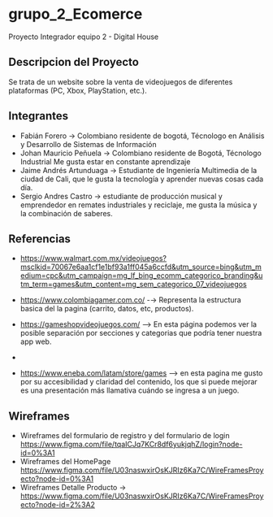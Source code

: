 # grupo_2_Ecomerce
Proyecto Integrador equipo 2 - Digital House
## Descripcion del Proyecto

Se trata de un website sobre la venta de videojuegos de diferentes plataformas (PC, Xbox, PlayStation, etc.).

## Integrantes
- Fabián Forero -> Colombiano residente de bogotá, Técnologo en Análisis y Desarrollo de Sistemas de Información
- Johan Mauricio Peñuela -> Colombiano residente de Bogotá, Técnologo Industrial Me gusta estar en constante aprendizaje
- Jaime Andrés Artunduaga -> Estudiante de Ingeniería Multimedia de la ciudad de Cali, que le gusta la tecnología y aprender nuevas cosas cada día.  
- Sergio Andres Castro -> estudiante de producción musical y emprendedor en remates industriales y reciclaje, me gusta la música y la combinación de saberes.
## Referencias

- https://www.walmart.com.mx/videojuegos?msclkid=70067e6aa1cf1e1bf93a1ff045a6ccfd&utm_source=bing&utm_medium=cpc&utm_campaign=mg_lf_bing_ecomm_categorico_branding&utm_term=games&utm_content=mg_sem_categorico_07_videojuegos

- https://www.colombiagamer.com.co/ -→ Representa la estructura basica del la pagina (carrito, datos, etc, productos).

- https://gameshopvideojuegos.com/ --> En esta página podemos ver la posible separación por secciones y categorias que podría tener nuestra app web. 
- 
- https://www.eneba.com/latam/store/games --> en esta pagina me gusto por su accesibilidad y claridad del contenido, los que si puede mejorar es una presentación más llamativa cuándo se ingresa a un juego.  

## Wireframes

- Wireframes del formulario de registro y del formulario de login https://www.figma.com/file/tqaICJq7KCr8df6yukjqhZ/login?node-id=0%3A1
- Wireframes del HomePage https://www.figma.com/file/U03naswxirOsKJRIz6Ka7C/WireFramesProyecto?node-id=0%3A1
- Wireframes Detalle Producto -> https://www.figma.com/file/U03naswxirOsKJRIz6Ka7C/WireFramesProyecto?node-id=2%3A2
